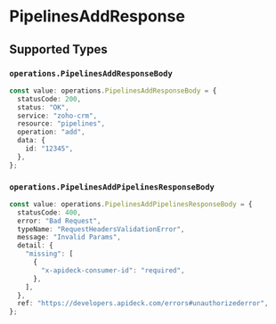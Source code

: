 # PipelinesAddResponse


## Supported Types

### `operations.PipelinesAddResponseBody`

```typescript
const value: operations.PipelinesAddResponseBody = {
  statusCode: 200,
  status: "OK",
  service: "zoho-crm",
  resource: "pipelines",
  operation: "add",
  data: {
    id: "12345",
  },
};
```

### `operations.PipelinesAddPipelinesResponseBody`

```typescript
const value: operations.PipelinesAddPipelinesResponseBody = {
  statusCode: 400,
  error: "Bad Request",
  typeName: "RequestHeadersValidationError",
  message: "Invalid Params",
  detail: {
    "missing": [
      {
        "x-apideck-consumer-id": "required",
      },
    ],
  },
  ref: "https://developers.apideck.com/errors#unauthorizederror",
};
```

